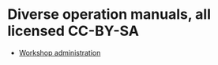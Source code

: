 

# Diverse operation manuals, all licensed CC-BY-SA

- [Workshop administration](workshop-administration.md)
